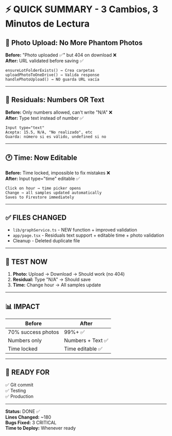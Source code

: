 # ⚡ QUICK SUMMARY - 3 Cambios, 3 Minutos de Lectura

## 📸 Photo Upload: No More Phantom Photos

**Before:** "Photo uploaded ✅" but 404 on download ❌  
**After:** URL validated before saving ✅

```
ensureLotFolderExists() → Crea carpetas
uploadPhotoToOneDrive() → Valida response
handlePhotoUpload() → NO guarda URL vacía
```

---

## 📝 Residuals: Numbers OR Text

**Before:** Only numbers allowed, can't write "N/A" ❌  
**After:** Type text instead of number ✅

```
Input type="text"
Acepta: 15.5, N/A, "No realizado", etc
Guarda: número si es válido, undefined si no
```

---

## 🕐 Time: Now Editable

**Before:** Time locked, impossible to fix mistakes ❌  
**After:** Input type="time" editable ✅

```
Click on hour → time picker opens
Change → all samples updated automatically
Saves to Firestore immediately
```

---

## ✅ FILES CHANGED

- `lib/graphService.ts` - NEW function + improved validation
- `app/page.tsx` - Residuals text support + editable time + photo validation
- Cleanup - Deleted duplicate file

---

## 🧪 TEST NOW

1. **Photo:** Upload → Download → Should work (no 404)
2. **Residual:** Type "N/A" → Should save
3. **Time:** Change hour → All samples update

---

## 📊 IMPACT

| Before | After |
|--------|-------|
| 70% success photos | 99%+ ✅ |
| Numbers only | Numbers + Text ✅ |
| Time locked | Time editable ✅ |

---

## 🚀 READY FOR

✅ Git commit  
✅ Testing  
✅ Production  

---

**Status:** DONE ✅  
**Lines Changed:** ~180  
**Bugs Fixed:** 3 CRITICAL  
**Time to Deploy:** Whenever ready
